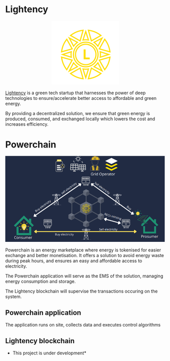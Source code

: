 # Lightency

<p align="center">
  <img src="https://github.com/Lightency/Powerchain/blob/main/src/logo.png" alt="Logo"/>
</p>
<a href="https://www.lightency.io/#/">Lightency</a> is a green tech startup that harnesses the power of deep technologies to ensure/accelerate better access to affordable and green energy.

By providing a decentralized solution, we ensure that green energy is produced, consumed, and exchanged locally which lowers the cost and increases efficiency.

# Powerchain
<p align="center">
  <img src="https://github.com/Lightency/Powerchain/blob/main/powerchain.png" alt="Powerchain"/>
</p>

Powerchain is an energy marketplace where energy is tokenised for easier exchange and better monetisation. It offers a solution to avoid energy waste during peak hours, and ensures an easy and affordable access to electricity.

The Powerchain application will serve as the EMS of the solution, managing energy consumption and storage.

The Lightency blockchain will supervise the transactions occuring on the system.

## Powerchain application

The application runs on site, collects data and executes control algorithms

## Lightency blockchain
* This project is under development*
